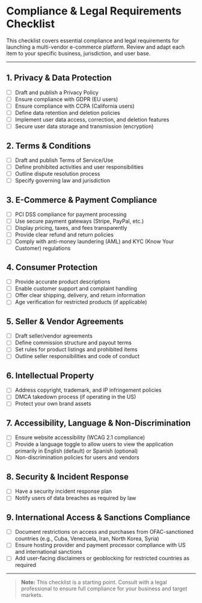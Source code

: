# Compliance & Legal Requirements Checklist

This checklist covers essential compliance and legal requirements for launching a multi-vendor e-commerce platform. Review and adapt each item to your specific business, jurisdiction, and user base.

---

## 1. Privacy & Data Protection
- [ ] Draft and publish a Privacy Policy
- [ ] Ensure compliance with GDPR (EU users)
- [ ] Ensure compliance with CCPA (California users)
- [ ] Define data retention and deletion policies
- [ ] Implement user data access, correction, and deletion features
- [ ] Secure user data storage and transmission (encryption)

## 2. Terms & Conditions
- [ ] Draft and publish Terms of Service/Use
- [ ] Define prohibited activities and user responsibilities
- [ ] Outline dispute resolution process
- [ ] Specify governing law and jurisdiction

## 3. E-Commerce & Payment Compliance
- [ ] PCI DSS compliance for payment processing
- [ ] Use secure payment gateways (Stripe, PayPal, etc.)
- [ ] Display pricing, taxes, and fees transparently
- [ ] Provide clear refund and return policies
- [ ] Comply with anti-money laundering (AML) and KYC (Know Your Customer) regulations

## 4. Consumer Protection
- [ ] Provide accurate product descriptions
- [ ] Enable customer support and complaint handling
- [ ] Offer clear shipping, delivery, and return information
- [ ] Age verification for restricted products (if applicable)

## 5. Seller & Vendor Agreements
- [ ] Draft seller/vendor agreements
- [ ] Define commission structure and payout terms
- [ ] Set rules for product listings and prohibited items
- [ ] Outline seller responsibilities and code of conduct

## 6. Intellectual Property
- [ ] Address copyright, trademark, and IP infringement policies
- [ ] DMCA takedown process (if operating in the US)
- [ ] Protect your own brand assets

## 7. Accessibility, Language & Non-Discrimination
- [ ] Ensure website accessibility (WCAG 2.1 compliance)
- [ ] Provide a language toggle to allow users to view the application primarily in English (default) or Spanish (optional)
- [ ] Non-discrimination policies for users and vendors

## 8. Security & Incident Response
- [ ] Have a security incident response plan
- [ ] Notify users of data breaches as required by law

## 9. International Access & Sanctions Compliance
- [ ] Document restrictions on access and purchases from OFAC-sanctioned countries (e.g., Cuba, Venezuela, Iran, North Korea, Syria)
- [ ] Ensure hosting provider and payment processor compliance with US and international sanctions
- [ ] Add user-facing disclaimers or geoblocking for restricted countries as required

---

> **Note:** This checklist is a starting point. Consult with a legal professional to ensure full compliance for your business and target markets.
